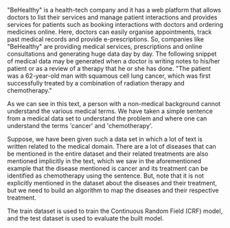"BeHealthy" is a health-tech company and it has a web platform that allows doctors to list their services and manage patient interactions and provides services for patients such as booking interactions with doctors and ordering medicines online. Here, doctors can easily organise appointments, track past medical records and provide e-prescriptions. So, companies like "BeHealthy" are providing medical services, prescriptions and online consultations and generating huge data day by day. The following snippet of medical data may be generated when a doctor is writing notes to his/her patient or as a review of a therapy that he or she has done. "The patient was a 62-year-old man with squamous cell lung cancer, which was first successfully treated by a combination of radiation therapy and chemotherapy."

As we can see in this text, a person with a non-medical background cannot understand the various medical terms. We have taken a simple sentence from a medical data set to understand the problem and where one can understand the terms 'cancer' and 'chemotherapy'.

Suppose, we have been given such a data set in which a lot of text is written related to the medical domain. There are a lot of diseases that can be mentioned in the entire dataset and their related treatments are also mentioned implicitly in the text, which we saw in the aforementioned example that the disease mentioned is cancer and its treatment can be identified as chemotherapy using the sentence. But, note that it is not explicitly mentioned in the dataset about the diseases and their treatment, but we need to build an algorithm to map the diseases and their respective treatment.

The train dataset is used to train the Continuous Random Field (CRF) model, and the test dataset is used to evaluate the built model.
